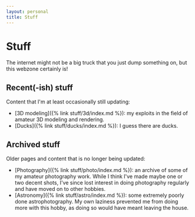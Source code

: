 ```yaml
---
layout: personal
title: Stuff
---
```


# Stuff

The internet might not be a big truck that you just dump something on, but this webzone certainly is!

## Recent(-ish) stuff

Content that I'm at least occasionally still updating:

- [3D modeling]({% link stuff/3d/index.md %}): my exploits in the field of amateur 3D modeling and rendering.
- [Ducks]({% link stuff/ducks/index.md %}): I guess there are ducks.

## Archived stuff

Older pages and content that is no longer being updated:

- [Photography]({% link stuff/photo/index.md %}): an archive of some of my amateur photography work. While I think I've made maybe one or two decent shots, I've since lost interest in doing photography regularly and have moved on to other hobbies.
- [Astronomy]({% link stuff/astro/index.md %}): some extremely poorly done astrophotography. My own laziness prevented me from doing more with this hobby, as doing so would have meant leaving the house.
